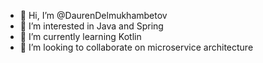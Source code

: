 - 👋  Hi, I’m @DaurenDelmukhambetov
- 👀  I’m interested in Java and Spring 
- 🌱  I’m currently learning Kotlin
- 💞️  I’m looking to collaborate on microservice architecture

<!---
DaurenDelmukhambetov/DaurenDelmukhambetov is a ✨ special ✨ repository because its `README.md` (this file) appears on your GitHub profile.
You can click the Preview link to take a look at your changes.
--->
